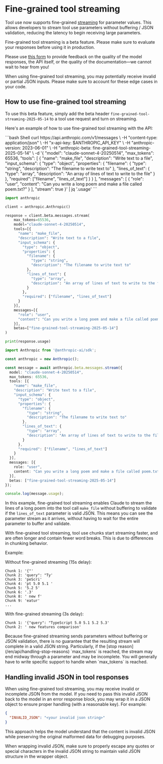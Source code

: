 # Fine-grained tool streaming

Tool use now supports fine-grained [streaming](/en/docs/build-with-claude/streaming) for parameter values. This allows developers to stream tool use parameters without buffering / JSON validation, reducing the latency to begin receiving large parameters.

<Note>
  Fine-grained tool streaming is a beta feature. Please make sure to evaluate your responses before using it in production.

Please use [this form](https://forms.gle/D4Fjr7GvQRzfTZT96) to provide feedback on the quality of the model responses, the API itself, or the quality of the documentation—we cannot wait to hear from you!
</Note>

<Warning>
  When using fine-grained tool streaming, you may potentially receive invalid or partial JSON inputs. Please make sure to account for these edge cases in your code.
</Warning>

## How to use fine-grained tool streaming

To use this beta feature, simply add the beta header `fine-grained-tool-streaming-2025-05-14` to a tool use request and turn on streaming.

Here's an example of how to use fine-grained tool streaming with the API:

<CodeGroup>
  ```bash Shell
  curl https://api.anthropic.com/v1/messages \
    -H "content-type: application/json" \
    -H "x-api-key: $ANTHROPIC_API_KEY" \
    -H "anthropic-version: 2023-06-01" \
    -H "anthropic-beta: fine-grained-tool-streaming-2025-05-14" \
    -d '{
      "model": "claude-sonnet-4-20250514",
      "max_tokens": 65536,
      "tools": [
        {
          "name": "make_file",
          "description": "Write text to a file",
          "input_schema": {
            "type": "object",
            "properties": {
              "filename": {
                "type": "string",
                "description": "The filename to write text to"
              },
              "lines_of_text": {
                "type": "array",
                "description": "An array of lines of text to write to the file"
              }
            },
            "required": ["filename", "lines_of_text"]
          }
        }
      ],
      "messages": [
        {
          "role": "user",
          "content": "Can you write a long poem and make a file called poem.txt?"
        }
      ],
      "stream": true
    }' | jq '.usage'
  ```

```Python Python
import anthropic

client = anthropic.Anthropic()

response = client.beta.messages.stream(
    max_tokens=65536,
    model="claude-sonnet-4-20250514",
    tools=[{
      "name": "make_file",
      "description": "Write text to a file",
      "input_schema": {
        "type": "object",
        "properties": {
          "filename": {
            "type": "string",
            "description": "The filename to write text to"
          },
          "lines_of_text": {
            "type": "array",
            "description": "An array of lines of text to write to the file"
          }
        },
        "required": ["filename", "lines_of_text"]
      }
    }],
    messages=[{
      "role": "user",
      "content": "Can you write a long poem and make a file called poem.txt?"
    }],
    betas=["fine-grained-tool-streaming-2025-05-14"]
)

print(response.usage)
```

```TypeScript TypeScript
import Anthropic from '@anthropic-ai/sdk';

const anthropic = new Anthropic();

const message = await anthropic.beta.messages.stream({
  model: "claude-sonnet-4-20250514",
  max_tokens: 65536,
  tools: [{
    "name": "make_file",
    "description": "Write text to a file",
    "input_schema": {
      "type": "object",
      "properties": {
        "filename": {
          "type": "string",
          "description": "The filename to write text to"
        },
        "lines_of_text": {
          "type": "array",
          "description": "An array of lines of text to write to the file"
        }
      },
      "required": ["filename", "lines_of_text"]
    }
  }],
  messages: [{
    role: "user",
    content: "Can you write a long poem and make a file called poem.txt?"
  }],
  betas: ["fine-grained-tool-streaming-2025-05-14"]
});

console.log(message.usage);
```

</CodeGroup>

In this example, fine-grained tool streaming enables Claude to stream the lines of a long poem into the tool call `make_file` without buffering to validate if the `lines_of_text` parameter is valid JSON. This means you can see the parameter stream as it arrives, without having to wait for the entire parameter to buffer and validate.

<Note>
  With fine-grained tool streaming, tool use chunks start streaming faster, and are often longer and contain fewer word breaks. This is due to differences in chunking behavior.

Example:

Without fine-grained streaming (15s delay):

```
Chunk 1: '{"'
Chunk 2: 'query": "Ty'
Chunk 3: 'peScri'
Chunk 4: 'pt 5.0 5.1 '
Chunk 5: '5.2 5'
Chunk 6: '.3'
Chunk 8: ' new f'
Chunk 9: 'eatur'
...
```

With fine-grained streaming (3s delay):

```
Chunk 1: '{"query": "TypeScript 5.0 5.1 5.2 5.3'
Chunk 2: ' new features comparison'
```

</Note>

<Warning>
  Because fine-grained streaming sends parameters without buffering or JSON validation, there is no guarantee that the resulting stream will complete in a valid JSON string.
  Particularly, if the [stop reason](/en/api/handling-stop-reasons) `max_tokens` is reached, the stream may end midway through a parameter and may be incomplete. You will generally have to write specific support to handle when `max_tokens` is reached.
</Warning>

## Handling invalid JSON in tool responses

When using fine-grained tool streaming, you may receive invalid or incomplete JSON from the model. If you need to pass this invalid JSON back to the model in an error response block, you may wrap it in a JSON object to ensure proper handling (with a reasonable key). For example:

```json
{
  "INVALID_JSON": "<your invalid json string>"
}
```

This approach helps the model understand that the content is invalid JSON while preserving the original malformed data for debugging purposes.

<Note>
  When wrapping invalid JSON, make sure to properly escape any quotes or special characters in the invalid JSON string to maintain valid JSON structure in the wrapper object.
</Note>
